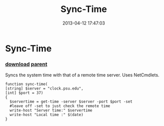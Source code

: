 ﻿---
pid:            4101
parent:         1121
children:       
poster:         boggers
title:          Sync-Time
date:           2013-04-12 17:47:03
description:    Syncs the system time with that of a remote time server.  Uses NetCmdlets.
format:         posh
---

# Sync-Time

### [download](4101.ps1) [parent](1121.md) 

Syncs the system time with that of a remote time server.  Uses NetCmdlets.

```posh
function sync-time(
[string] $server = "clock.psu.edu",
[int] $port = 37)
{
  $servertime = get-time -server $server -port $port -set
  #leave off -set to just check the remote time
  write-host "Server time:" $servertime 
  write-host "Local time :" $(date)
}
```
